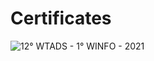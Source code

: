 # Certificates
![12° WTADS - 1° WINFO - 2021](https://github.com/GabrielGui13/Certificates/blob/main/12WTADS-1WINFO-2021.png?raw=true)